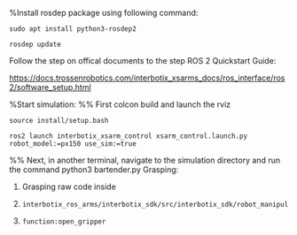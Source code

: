 %Install rosdep package using following command:

    sudo apt install python3-rosdep2
    
    rosdep update
Follow the step on offical documents to the step ROS 2 Quickstart Guide:

https://docs.trossenrobotics.com/interbotix_xsarms_docs/ros_interface/ros2/software_setup.html

%Start simulation:
%% First colcon build and launch the rviz

    source install/setup.bash
    
    ros2 launch interbotix_xsarm_control xsarm_control.launch.py robot_model:=px150 use_sim:=true

%% Next, in another terminal, navigate to the simulation directory and run the command
    python3 bartender.py
Grasping:

1. Grasping raw code inside
2.     interbotix_ros_arms/interbotix_sdk/src/interbotix_sdk/robot_manipulation.py
3.     function:open_gripper
